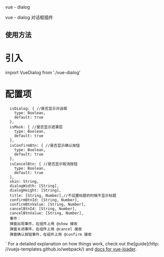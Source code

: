 #
vue - dialog

  >
  vue - dialog 对话框插件

## 使用方法
# 引入
import VueDialog from './vue-dialog'

# 配置项
      isDialog: { //是否显示对话框
        type: Boolean,
        default: true
      },
      isMask: { //是否显示遮罩层
        type: Boolean,
        default: true
      },
      isConfirmBtn: { //是否显示确认按钮
        type: Boolean,
        default: true
      },
      isCancelBtn: { //是否显示取消按钮
        type: Boolean,
        default: true
      },
      skin: String,
      dialogWidth: [String],
      dialogHeight: [String],
      title: [String, Number],//不设置标题的时候不显示标题
      confirmBtnId: [String, Number],
      confirmBtnValue: [String, Number],
      cancelBtnId: [String, Number],
      cancelBtnValue: [String, Number],
      事件：
      弹窗出现事件，在组件上用 @show 接收
      弹窗关闭事件，在组件上用 @cancel 接收
      弹窗确认按钮事件，在组件上用 @confirm 接收      
`
For a detailed explanation on how things work, check out the[guide](http: //vuejs-templates.github.io/webpack/) and [docs for vue-loader](http://vuejs.github.io/vue-loader).
